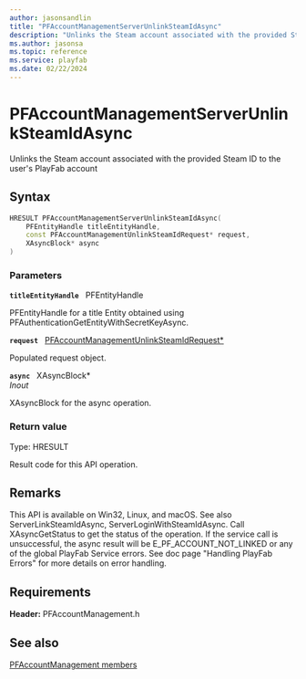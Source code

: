 ```yaml
---
author: jasonsandlin
title: "PFAccountManagementServerUnlinkSteamIdAsync"
description: "Unlinks the Steam account associated with the provided Steam ID to the user's PlayFab account"
ms.author: jasonsa
ms.topic: reference
ms.service: playfab
ms.date: 02/22/2024
---
```


# PFAccountManagementServerUnlinkSteamIdAsync  

Unlinks the Steam account associated with the provided Steam ID to the user's PlayFab account  

## Syntax  
  
```cpp
HRESULT PFAccountManagementServerUnlinkSteamIdAsync(  
    PFEntityHandle titleEntityHandle,  
    const PFAccountManagementUnlinkSteamIdRequest* request,  
    XAsyncBlock* async  
)  
```  
  
### Parameters  
  
**`titleEntityHandle`** &nbsp; PFEntityHandle  
  
PFEntityHandle for a title Entity obtained using PFAuthenticationGetEntityWithSecretKeyAsync.  
  
**`request`** &nbsp; [PFAccountManagementUnlinkSteamIdRequest*](../../pfaccountmanagementtypes/structs/pfaccountmanagementunlinksteamidrequest.md)  
  
Populated request object.  
  
**`async`** &nbsp; XAsyncBlock*  
*_Inout_*  
  
XAsyncBlock for the async operation.  
  
  
### Return value
Type: HRESULT
  
Result code for this API operation.
  
## Remarks  
  
This API is available on Win32, Linux, and macOS. See also ServerLinkSteamIdAsync, ServerLoginWithSteamIdAsync. Call XAsyncGetStatus to get the status of the operation. If the service call is unsuccessful, the async result will be E_PF_ACCOUNT_NOT_LINKED or any of the global PlayFab Service errors. See doc page "Handling PlayFab Errors" for more details on error handling.
  
## Requirements  
  
**Header:** PFAccountManagement.h
  
## See also  
[PFAccountManagement members](../pfaccountmanagement_members.md)  

  
  
